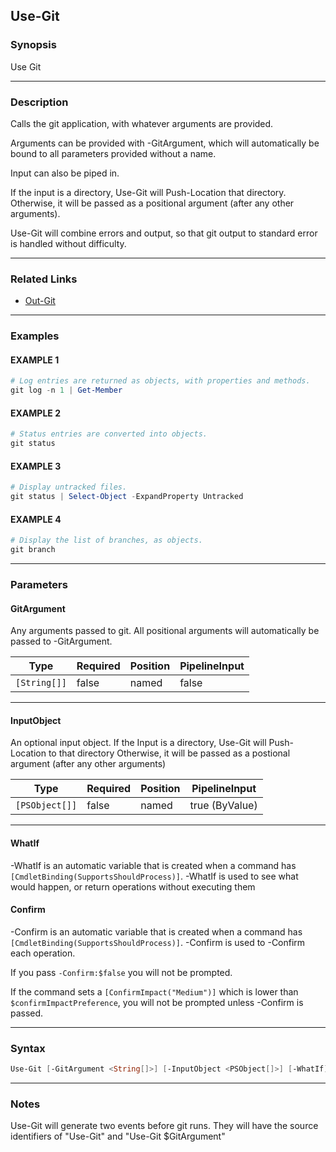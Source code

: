 Use-Git
-------
### Synopsis
Use Git

---
### Description

Calls the git application, with whatever arguments are provided.

Arguments can be provided with -GitArgument, which will automatically be bound to all parameters provided without a name.        

Input can also be piped in.

If the input is a directory, Use-Git will Push-Location that directory.
Otherwise, it will be passed as a positional argument (after any other arguments).

Use-Git will combine errors and output, so that git output to standard error is handled without difficulty.

---
### Related Links
* [Out-Git](Out-Git.md)



---
### Examples
#### EXAMPLE 1
```PowerShell
# Log entries are returned as objects, with properties and methods.
git log -n 1 | Get-Member
```

#### EXAMPLE 2
```PowerShell
# Status entries are converted into objects.
git status
```

#### EXAMPLE 3
```PowerShell
# Display untracked files.
git status | Select-Object -ExpandProperty Untracked
```

#### EXAMPLE 4
```PowerShell
# Display the list of branches, as objects.
git branch
```

---
### Parameters
#### **GitArgument**

Any arguments passed to git.  All positional arguments will automatically be passed to -GitArgument.






|Type        |Required|Position|PipelineInput|
|------------|--------|--------|-------------|
|`[String[]]`|false   |named   |false        |



---
#### **InputObject**

An optional input object.
If the Input is a directory, Use-Git will Push-Location to that directory
Otherwise, it will be passed as a postional argument (after any other arguments)






|Type          |Required|Position|PipelineInput |
|--------------|--------|--------|--------------|
|`[PSObject[]]`|false   |named   |true (ByValue)|



---
#### **WhatIf**
-WhatIf is an automatic variable that is created when a command has ```[CmdletBinding(SupportsShouldProcess)]```.
-WhatIf is used to see what would happen, or return operations without executing them
#### **Confirm**
-Confirm is an automatic variable that is created when a command has ```[CmdletBinding(SupportsShouldProcess)]```.
-Confirm is used to -Confirm each operation.
    
If you pass ```-Confirm:$false``` you will not be prompted.
    
    
If the command sets a ```[ConfirmImpact("Medium")]``` which is lower than ```$confirmImpactPreference```, you will not be prompted unless -Confirm is passed.

---
### Syntax
```PowerShell
Use-Git [-GitArgument <String[]>] [-InputObject <PSObject[]>] [-WhatIf] [-Confirm] [<CommonParameters>]
```
---
### Notes
Use-Git will generate two events before git runs.  They will have the source identifiers of "Use-Git" and "Use-Git $GitArgument"
